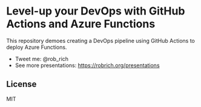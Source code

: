 Level-up your DevOps with GitHub Actions and Azure Functions
============================================================

This repository demoes creating a DevOps pipeline using GitHub Actions to deploy Azure Functions.

- Tweet me: @rob_rich
- See more presentations: https://robrich.org/presentations

License
-------

MIT
